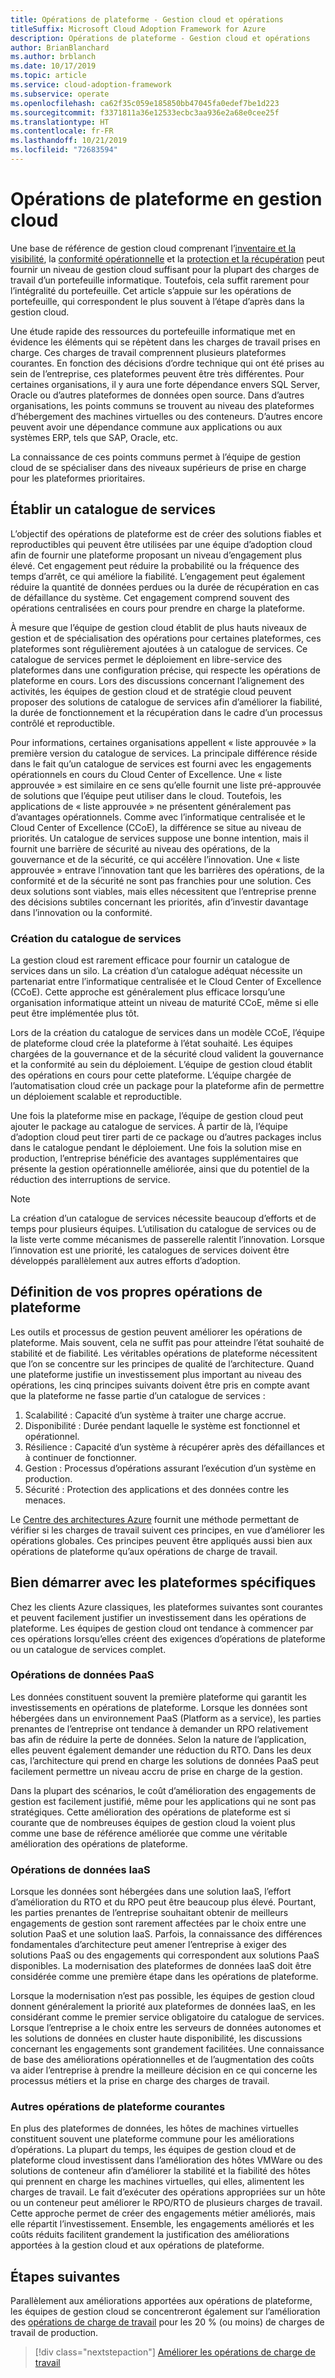 ```yaml
---
title: Opérations de plateforme - Gestion cloud et opérations
titleSuffix: Microsoft Cloud Adoption Framework for Azure
description: Opérations de plateforme - Gestion cloud et opérations
author: BrianBlanchard
ms.author: brblanch
ms.date: 10/17/2019
ms.topic: article
ms.service: cloud-adoption-framework
ms.subservice: operate
ms.openlocfilehash: ca62f35c059e185850bb47045fa0edef7be1d223
ms.sourcegitcommit: f3371811a36e12533ecbc3aa936e2a68e0cee25f
ms.translationtype: HT
ms.contentlocale: fr-FR
ms.lasthandoff: 10/21/2019
ms.locfileid: "72683594"
---
```

# <a name="platform-operations-in-cloud-management"></a>Opérations de plateforme en gestion cloud

Une base de référence de gestion cloud comprenant l’[inventaire et la visibilité](./inventory.md), la [conformité opérationnelle](./operational-compliance.md) et la [protection et la récupération](./protect.md) peut fournir un niveau de gestion cloud suffisant pour la plupart des charges de travail d’un portefeuille informatique. Toutefois, cela suffit rarement pour l’intégralité du portefeuille. Cet article s’appuie sur les opérations de portefeuille, qui correspondent le plus souvent à l’étape d’après dans la gestion cloud.

Une étude rapide des ressources du portefeuille informatique met en évidence les éléments qui se répètent dans les charges de travail prises en charge. Ces charges de travail comprennent plusieurs plateformes courantes. En fonction des décisions d’ordre technique qui ont été prises au sein de l’entreprise, ces plateformes peuvent être très différentes. Pour certaines organisations, il y aura une forte dépendance envers SQL Server, Oracle ou d’autres plateformes de données open source. Dans d’autres organisations, les points communs se trouvent au niveau des plateformes d’hébergement des machines virtuelles ou des conteneurs. D’autres encore peuvent avoir une dépendance commune aux applications ou aux systèmes ERP, tels que SAP, Oracle, etc.

La connaissance de ces points communs permet à l’équipe de gestion cloud de se spécialiser dans des niveaux supérieurs de prise en charge pour les plateformes prioritaires.

## <a name="establish-a-service-catalog"></a>Établir un catalogue de services

L’objectif des opérations de plateforme est de créer des solutions fiables et reproductibles qui peuvent être utilisées par une équipe d’adoption cloud afin de fournir une plateforme proposant un niveau d’engagement plus élevé. Cet engagement peut réduire la probabilité ou la fréquence des temps d’arrêt, ce qui améliore la fiabilité. L’engagement peut également réduire la quantité de données perdues ou la durée de récupération en cas de défaillance du système. Cet engagement comprend souvent des opérations centralisées en cours pour prendre en charge la plateforme.

À mesure que l’équipe de gestion cloud établit de plus hauts niveaux de gestion et de spécialisation des opérations pour certaines plateformes, ces plateformes sont régulièrement ajoutées à un catalogue de services. Ce catalogue de services permet le déploiement en libre-service des plateformes dans une configuration précise, qui respecte les opérations de plateforme en cours. Lors des discussions concernant l’alignement des activités, les équipes de gestion cloud et de stratégie cloud peuvent proposer des solutions de catalogue de services afin d’améliorer la fiabilité, la durée de fonctionnement et la récupération dans le cadre d’un processus contrôlé et reproductible.

Pour informations, certaines organisations appellent « liste approuvée » la première version du catalogue de services. La principale différence réside dans le fait qu’un catalogue de services est fourni avec les engagements opérationnels en cours du Cloud Center of Excellence. Une « liste approuvée » est similaire en ce sens qu’elle fournit une liste pré-approuvée de solutions que l’équipe peut utiliser dans le cloud. Toutefois, les applications de « liste approuvée » ne présentent généralement pas d’avantages opérationnels. Comme avec l’informatique centralisée et le Cloud Center of Excellence (CCoE), la différence se situe au niveau de priorités. Un catalogue de services suppose une bonne intention, mais il fournit une barrière de sécurité au niveau des opérations, de la gouvernance et de la sécurité, ce qui accélère l’innovation. Une « liste approuvée » entrave l’innovation tant que les barrières des opérations, de la conformité et de la sécurité ne sont pas franchies pour une solution. Ces deux solutions sont viables, mais elles nécessitent que l’entreprise prenne des décisions subtiles concernant les priorités, afin d’investir davantage dans l’innovation ou la conformité.

### <a name="building-the-service-catalog"></a>Création du catalogue de services

La gestion cloud est rarement efficace pour fournir un catalogue de services dans un silo. La création d’un catalogue adéquat nécessite un partenariat entre l’informatique centralisée et le Cloud Center of Excellence (CCoE). Cette approche est généralement plus efficace lorsqu’une organisation informatique atteint un niveau de maturité CCoE, même si elle peut être implémentée plus tôt.

Lors de la création du catalogue de services dans un modèle CCoE, l’équipe de plateforme cloud crée la plateforme à l’état souhaité. Les équipes chargées de la gouvernance et de la sécurité cloud valident la gouvernance et la conformité au sein du déploiement. L’équipe de gestion cloud établit des opérations en cours pour cette plateforme. L’équipe chargée de l’automatisation cloud crée un package pour la plateforme afin de permettre un déploiement scalable et reproductible.

Une fois la plateforme mise en package, l’équipe de gestion cloud peut ajouter le package au catalogue de services. À partir de là, l’équipe d’adoption cloud peut tirer parti de ce package ou d’autres packages inclus dans le catalogue pendant le déploiement. Une fois la solution mise en production, l’entreprise bénéficie des avantages supplémentaires que présente la gestion opérationnelle améliorée, ainsi que du potentiel de la réduction des interruptions de service.

> [!NOTE]
> La création d’un catalogue de services nécessite beaucoup d’efforts et de temps pour plusieurs équipes. L’utilisation du catalogue de services ou de la liste verte comme mécanismes de passerelle ralentit l’innovation. Lorsque l’innovation est une priorité, les catalogues de services doivent être développés parallèlement aux autres efforts d’adoption.

## <a name="defining-your-own-platform-operations"></a>Définition de vos propres opérations de plateforme

Les outils et processus de gestion peuvent améliorer les opérations de plateforme. Mais souvent, cela ne suffit pas pour atteindre l’état souhaité de stabilité et de fiabilité. Les véritables opérations de plateforme nécessitent que l’on se concentre sur les principes de qualité de l’architecture. Quand une plateforme justifie un investissement plus important au niveau des opérations, les cinq principes suivants doivent être pris en compte avant que la plateforme ne fasse partie d’un catalogue de services :

1. Scalabilité : Capacité d’un système à traiter une charge accrue.
2. Disponibilité : Durée pendant laquelle le système est fonctionnel et opérationnel.
3. Résilience : Capacité d’un système à récupérer après des défaillances et à continuer de fonctionner.
4. Gestion : Processus d’opérations assurant l’exécution d’un système en production.
5. Sécurité : Protection des applications et des données contre les menaces.

Le [Centre des architectures Azure](https://docs.microsoft.com/azure/architecture/guide/pillars) fournit une méthode permettant de vérifier si les charges de travail suivent ces principes, en vue d’améliorer les opérations globales. Ces principes peuvent être appliqués aussi bien aux opérations de plateforme qu’aux opérations de charge de travail.

## <a name="getting-started-with-specific-platforms"></a>Bien démarrer avec les plateformes spécifiques

Chez les clients Azure classiques, les plateformes suivantes sont courantes et peuvent facilement justifier un investissement dans les opérations de plateforme. Les équipes de gestion cloud ont tendance à commencer par ces opérations lorsqu’elles créent des exigences d’opérations de plateforme ou un catalogue de services complet.

### <a name="paas-data-operations"></a>Opérations de données PaaS

Les données constituent souvent la première plateforme qui garantit les investissements en opérations de plateforme. Lorsque les données sont hébergées dans un environnement PaaS (Platform as a service), les parties prenantes de l’entreprise ont tendance à demander un RPO relativement bas afin de réduire la perte de données. Selon la nature de l’application, elles peuvent également demander une réduction du RTO. Dans les deux cas, l’architecture qui prend en charge les solutions de données PaaS peut facilement permettre un niveau accru de prise en charge de la gestion.

Dans la plupart des scénarios, le coût d’amélioration des engagements de gestion est facilement justifié, même pour les applications qui ne sont pas stratégiques. Cette amélioration des opérations de plateforme est si courante que de nombreuses équipes de gestion cloud la voient plus comme une base de référence améliorée que comme une véritable amélioration des opérations de plateforme.

### <a name="iaas-data-operations"></a>Opérations de données IaaS

Lorsque les données sont hébergées dans une solution IaaS, l’effort d’amélioration du RTO et du RPO peut être beaucoup plus élevé. Pourtant, les parties prenantes de l’entreprise souhaitant obtenir de meilleurs engagements de gestion sont rarement affectées par le choix entre une solution PaaS et une solution IaaS. Parfois, la connaissance des différences fondamentales d’architecture peut amener l’entreprise à exiger des solutions PaaS ou des engagements qui correspondent aux solutions PaaS disponibles. La modernisation des plateformes de données IaaS doit être considérée comme une première étape dans les opérations de plateforme.

Lorsque la modernisation n’est pas possible, les équipes de gestion cloud donnent généralement la priorité aux plateformes de données IaaS, en les considérant comme le premier service obligatoire du catalogue de services. Lorsque l’entreprise a le choix entre les serveurs de données autonomes et les solutions de données en cluster haute disponibilité, les discussions concernant les engagements sont grandement facilitées. Une connaissance de base des améliorations opérationnelles et de l’augmentation des coûts va aider l’entreprise à prendre la meilleure décision en ce qui concerne les processus métiers et la prise en charge des charges de travail.

### <a name="other-common-platform-operations"></a>Autres opérations de plateforme courantes

En plus des plateformes de données, les hôtes de machines virtuelles constituent souvent une plateforme commune pour les améliorations d’opérations. La plupart du temps, les équipes de gestion cloud et de plateforme cloud investissent dans l’amélioration des hôtes VMWare ou des solutions de conteneur afin d’améliorer la stabilité et la fiabilité des hôtes qui prennent en charge les machines virtuelles, qui elles, alimentent les charges de travail. Le fait d’exécuter des opérations appropriées sur un hôte ou un conteneur peut améliorer le RPO/RTO de plusieurs charges de travail. Cette approche permet de créer des engagements métier améliorés, mais elle répartit l’investissement. Ensemble, les engagements améliorés et les coûts réduits facilitent grandement la justification des améliorations apportées à la gestion cloud et aux opérations de plateforme.

## <a name="next-steps"></a>Étapes suivantes

Parallèlement aux améliorations apportées aux opérations de plateforme, les équipes de gestion cloud se concentreront également sur l’amélioration des [opérations de charge de travail](./workload.md) pour les 20 % (ou moins) de charges de travail de production.

> [!div class="nextstepaction"]
> [Améliorer les opérations de charge de travail](./workload.md)
